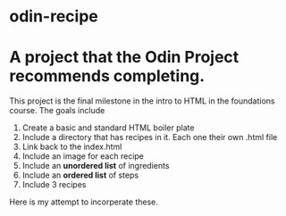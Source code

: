 # odin-recipe
# A project that the Odin Project recommends completing.

This project is the final milestone in the intro to HTML in the foundations course. The goals include

1. Create a basic and standard HTML boiler plate
2. Include a directory that has recipes in it. Each one their own .html file
3. Link back to the index.html
4. Include an image for each recipe
5. Include an **unordered list** of ingredients
6. Include an **ordered list** of steps
7. Include 3 recipes

Here is my attempt to incorperate these.
